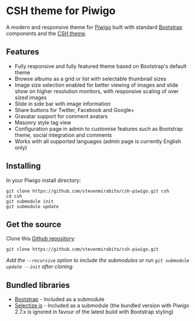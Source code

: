CSH theme for Piwigo
====================

A modern and responsive theme for [Piwigo](http://piwigo.org/) built with standard [Bootstrap](http://getbootstrap.com/) components and the [CSH theme](https://github.com/ComputerScienceHouse/bootstrap-csh).

## Features

* Fully responsive and fully featured theme based on Bootstrap's default theme
* Browse albums as a grid or list with selectable thumbnail sizes
* Image size selection enabled for better viewing of images and slide show on higher resolution monitors, with
  responsive scaling of over sized images
* Slide in side bar with image information
* Share buttons for Twitter, Facebook and Google+
* Gravatar support for comment avatars
* Masonry style tag view
* Configuration page in admin to customise features such as Bootstrap theme, social integration and comments
* Works with all supported languages (admin page is currently English only)

## Installing

In your Piwigo install directory:

```
git clone https://github.com/stevenmirabito/csh-piwigo.git csh
cd csh
git submodule init
git submodule update
```

## Get the source

Clone this [Github repository](https://github.com/stevenmirabito/csh-piwigo.git):

    git clone https://github.com/stevenmirabito/csh-piwigo.git
    
*Add the `--recursive` option to include the submodules or run `git submodule update --init` after cloning.*

## Bundled libraries

* [Bootstrap](http://getbootstrap.com/) - Included as a submodule
* [Selectize.js](http://brianreavis.github.io/selectize.js/) - Included as a submodule (the bundled version
with Piwigo 2.7.x is ignored in favour of the latest build with Bootstrap styling)